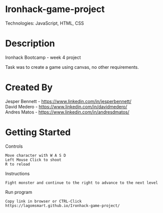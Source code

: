 # Ironhack-game-project
Technologies: JavaScript, HTML, CSS

# Description
Ironhack Bootcamp - week 4 project

Task was to create a game using canvas, no other requirements.

# Created By
Jesper Bennett - https://www.linkedin.com/in/jesperbennett/ <br/>
David Medero - https://www.linkedin.com/in/davidmedero/ <br/>
Andres Matos - https://www.linkedin.com/in/andresdmatos/

# Getting Started

Controls
    
    Move character with W A S D 
    Left Mouse Click to shoot
    R to reload

Instructions

    Fight monster and continue to the right to advance to the next level

Run program

    Copy link in browser or CTRL-Click
    https://lagomsmart.github.io/Ironhack-game-project/
